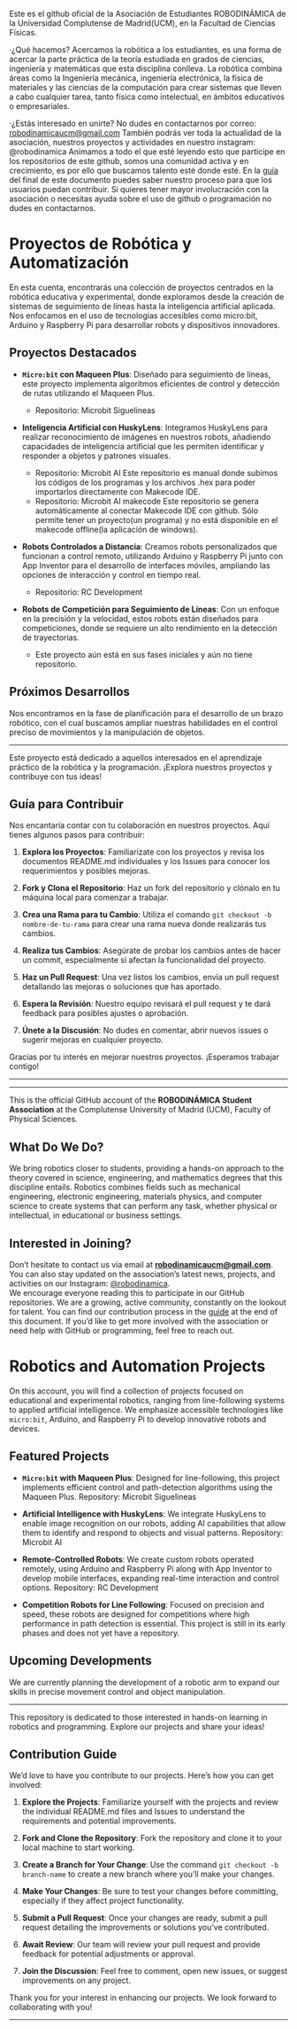 Este es el github oficial de la Asociación de Estudiantes ROBODINÁMICA de la Universidad Complutense de Madrid(UCM), en la Facultad de Ciencias Físicas.

·¿Qué hacemos?
Acercamos la robótica a los estudiantes, es una forma de acercar la parte práctica de la teoría estudiada en grados de ciencias, ingeniería y matemáticas que esta disciplina conlleva. 
La robótica combina áreas como la Ingeniería mecánica, ingeniería electrónica, la física de materiales y las ciencias de la computación para crear sistemas que lleven 
a cabo cualquier tarea, tanto física como intelectual, en ámbitos educativos o empresariales.

·¿Estás interesado en unirte?
No dudes en contactarnos por correo: robodinamicaucm@gmail.com
También podrás ver toda la actualidad de la asociación, nuestros proyectos y actividades en nuestro instagram: @robodinamica
Animamos a todo el que esté leyendo esto que participe en los repositorios de este github, somos una comunidad activa y en crecimiento, es por ello 
que buscamos talento esté donde esté. En la [guía](#guía-para-contribuir) del final de este documento puedes saber nuestro proceso para que los usuarios puedan contribuir. Si quieres tener mayor involucración con la asociación o necesitas ayuda sobre el uso de github o programación no dudes en contactarnos.


# Proyectos de Robótica y Automatización

En esta cuenta, encontrarás una colección de proyectos centrados en la robótica educativa y experimental, donde exploramos desde la creación de sistemas de seguimiento de líneas hasta la inteligencia artificial aplicada. Nos enfocamos en el uso de tecnologías accesibles como micro:bit, Arduino y Raspberry Pi para desarrollar robots y dispositivos innovadores.

## Proyectos Destacados

- **`Micro:bit` con Maqueen Plus**: Diseñado para seguimiento de líneas, este proyecto implementa algoritmos eficientes de control y detección de rutas utilizando el Maqueen Plus.
  -  Repositorio: Microbit Siguelineas
  
- **Inteligencia Artificial con HuskyLens**: Integramos HuskyLens para realizar reconocimiento de imágenes en nuestros robots, añadiendo capacidades de inteligencia artificial que les permiten identificar y responder a objetos y patrones visuales.
  - Repositorio: Microbit AI
    Este repositorio es manual donde subimos los códigos de los programas y los archivos .hex para poder importarlos directamente con Makecode IDE. 
  - Repositorio: Microbit AI makecode
    Este repositorio se genera automáticamente al conectar Makecode IDE con github. Sólo permite tener un proyecto(un programa) y no está disponible en el makecode offline(la aplicación de windows).
  

- **Robots Controlados a Distancia**: Creamos robots personalizados que funcionan a control remoto, utilizando Arduino y Raspberry Pi junto con App Inventor para el desarrollo de interfaces móviles, ampliando las opciones de interacción y control en tiempo real.
  - Repositorio: RC Development

- **Robots de Competición para Seguimiento de Líneas**: Con un enfoque en la precisión y la velocidad, estos robots están diseñados para competiciones, donde se requiere un alto rendimiento en la detección de trayectorias.
  - Este proyecto aún está en sus fases iniciales y aún no tiene repositorio.

## Próximos Desarrollos

Nos encontramos en la fase de planificación para el desarrollo de un brazo robótico, con el cual buscamos ampliar nuestras habilidades en el control preciso de movimientos y la manipulación de objetos.

---

Este proyecto está dedicado a aquellos interesados en el aprendizaje práctico de la robótica y la programación. ¡Explora nuestros proyectos y contribuye con tus ideas!



## Guía para Contribuir

Nos encantaría contar con tu colaboración en nuestros proyectos. Aquí tienes algunos pasos para contribuir:

1. **Explora los Proyectos**: Familiarízate con los proyectos y revisa los documentos README.md individuales y los Issues para conocer los requerimientos y posibles mejoras.

2. **Fork y Clona el Repositorio**: Haz un fork del repositorio y clónalo en tu máquina local para comenzar a trabajar.

3. **Crea una Rama para tu Cambio**: Utiliza el comando `git checkout -b nombre-de-tu-rama` para crear una rama nueva donde realizarás tus cambios.

4. **Realiza tus Cambios**: Asegúrate de probar los cambios antes de hacer un commit, especialmente si afectan la funcionalidad del proyecto.

5. **Haz un Pull Request**: Una vez listos los cambios, envía un pull request detallando las mejoras o soluciones que has aportado.

6. **Espera la Revisión**: Nuestro equipo revisará el pull request y te dará feedback para posibles ajustes o aprobación.

7. **Únete a la Discusión**: No dudes en comentar, abrir nuevos issues o sugerir mejoras en cualquier proyecto.

Gracias por tu interés en mejorar nuestros proyectos. ¡Esperamos trabajar contigo!

---




---

This is the official GitHub account of the **ROBODINÁMICA Student Association** at the Complutense University of Madrid (UCM), Faculty of Physical Sciences.

## What Do We Do?
We bring robotics closer to students, providing a hands-on approach to the theory covered in science, engineering, and mathematics degrees that this discipline entails. Robotics combines fields such as mechanical engineering, electronic engineering, materials physics, and computer science to create systems that can perform any task, whether physical or intellectual, in educational or business settings.

## Interested in Joining?
Don’t hesitate to contact us via email at **robodinamicaucm@gmail.com**. You can also stay updated on the association’s latest news, projects, and activities on our Instagram: [@robodinamica](https://www.instagram.com/robodinamica).  
We encourage everyone reading this to participate in our GitHub repositories. We are a growing, active community, constantly on the lookout for talent. You can find our contribution process in the [guide](#contribution-guide) at the end of this document. If you’d like to get more involved with the association or need help with GitHub or programming, feel free to reach out.

# Robotics and Automation Projects

On this account, you will find a collection of projects focused on educational and experimental robotics, ranging from line-following systems to applied artificial intelligence. We emphasize accessible technologies like `micro:bit`, Arduino, and Raspberry Pi to develop innovative robots and devices.

## Featured Projects

- **`Micro:bit` with Maqueen Plus**: Designed for line-following, this project implements efficient control and path-detection algorithms using the Maqueen Plus. Repository: Microbit Siguelineas
  
- **Artificial Intelligence with HuskyLens**: We integrate HuskyLens to enable image recognition on our robots, adding AI capabilities that allow them to identify and respond to objects and visual patterns. Repository: Microbit AI

- **Remote-Controlled Robots**: We create custom robots operated remotely, using Arduino and Raspberry Pi along with App Inventor to develop mobile interfaces, expanding real-time interaction and control options. Repository: RC Development

- **Competition Robots for Line Following**: Focused on precision and speed, these robots are designed for competitions where high performance in path detection is essential. This project is still in its early phases and does not yet have a repository.

## Upcoming Developments

We are currently planning the development of a robotic arm to expand our skills in precise movement control and object manipulation.

---

This repository is dedicated to those interested in hands-on learning in robotics and programming. Explore our projects and share your ideas!

## Contribution Guide

We’d love to have you contribute to our projects. Here’s how you can get involved:

1. **Explore the Projects**: Familiarize yourself with the projects and review the individual README.md files and Issues to understand the requirements and potential improvements.

2. **Fork and Clone the Repository**: Fork the repository and clone it to your local machine to start working.

3. **Create a Branch for Your Change**: Use the command `git checkout -b branch-name` to create a new branch where you’ll make your changes.

4. **Make Your Changes**: Be sure to test your changes before committing, especially if they affect project functionality.

5. **Submit a Pull Request**: Once your changes are ready, submit a pull request detailing the improvements or solutions you’ve contributed.

6. **Await Review**: Our team will review your pull request and provide feedback for potential adjustments or approval.

7. **Join the Discussion**: Feel free to comment, open new issues, or suggest improvements on any project.

Thank you for your interest in enhancing our projects. We look forward to collaborating with you!

---
